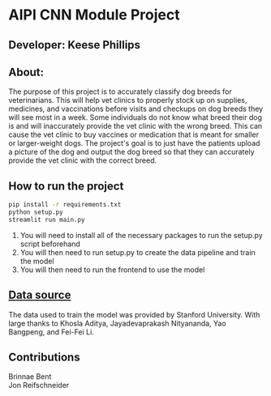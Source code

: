 # AIPI CNN Module Project
## Developer: Keese Phillips

## About:
The purpose of this project is to accurately classify dog breeds for veterinarians. This will help vet clinics to properly stock up on supplies, medicines, and vaccinations before visits and checkups on dog breeds they will see most in a week. Some individuals do not know what breed their dog is and will inaccurately provide the vet clinic with the wrong breed. This can cause the vet clinic to buy vaccines or medication that is meant for smaller or larger-weight dogs. The project's goal is to just have the patients upload a picture of the dog and output the dog breed so that they can accurately provide the vet clinic with the correct breed. 

## How to run the project
```bash
pip install -r requirements.txt
python setup.py
streamlit run main.py
```
1. You will need to install all of the necessary packages to run the setup.py script beforehand
2. You will then need to run setup.py to create the data pipeline and train the model
3. You will then need to run the frontend to use the model

## [Data source](http://vision.stanford.edu/aditya86/ImageNetDogs/)
The data used to train the model was provided by Stanford University. With large thanks to Khosla Aditya,  Jayadevaprakash Nityananda, Yao Bangpeng, and Fei-Fei Li. 

## Contributions
Brinnae Bent   
Jon Reifschneider

